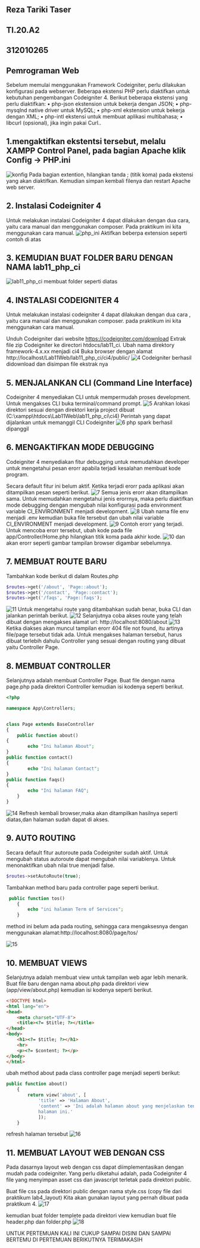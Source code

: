 ## Reza Tariki Taser
## TI.20.A2
## 312010265
## Pemrograman Web

Sebelum memulai menggunakan Framework Codeigniter, perlu dilakukan konfigurasi
pada webserver. Beberapa ekstensi PHP perlu diaktifkan untuk kebutuhan
pengembangan Codeigniter 4.
Berikut beberapa ekstensi yang perlu diaktifkan:
• php-json ekstension untuk bekerja dengan JSON;
• php-mysqlnd native driver untuk MySQL;
• php-xml ekstension untuk bekerja dengan XML;
• php-intl ekstensi untuk membuat aplikasi multibahasa;
• libcurl (opsional), jika ingin pakai Curl..

## 1.mengaktifkan ekstentsi tersebut, melalu XAMPP Control Panel, pada bagian Apache klik Config -> PHP.ini

![konfig](img/Konfig.png)
Pada bagian extention, hilangkan tanda ; (titik koma) pada ekstensi yang akan
diaktifkan. Kemudian simpan kembali filenya dan restart Apache web server.

## 2. Instalasi Codeigniter 4
Untuk melakukan instalasi Codeigniter 4 dapat dilakukan dengan dua cara, yaitu cara
manual dan menggunakan composer. Pada praktikum ini kita menggunakan cara
manual.
![php_ini](img/php_ini.png)
Aktifkan beberpa extension seperti contoh di atas

## 3. KEMUDIAN BUAT FOLDER BARU DENGAN NAMA lab11_php_ci
![lab11_php_ci](img/lab11_php_ci.png.png)
membuat folder seperti diatas 

## 4. INSTALASI CODEIGNITER 4
Untuk melakukan instalasi codeigniter 4 dapat dilakukan dengan dua cara , yaitu cara manual dan menggunakan composer. pada praktikum ini kita menggunakan cara manual.

Unduh Codeigniter dari website https://codeigniter.com/download
Extrak file zip Codeigniter ke directori htdocs/lab11_ci.
Ubah nama direktory framework-4.x.xx menjadi ci4
Buka browser dengan alamat http://localhost/Lab11Web/lab11_php_ci/ci4/public/
![4](img/4.png)
Codeigniter berhasil didownload dan disimpan file ekstrak nya

## 5. MENJALANKAN CLI (Command Line Interface)
Codeigniter 4 menyediakan CLI untuk mempermudah proses development. Untuk mengakses CLI buka terminal/command prompt.
![5](img/5.png)
Arahkan lokasi direktori sesuai dengan direktori kerja project dibuat (C:\xampp\htdocs\Lab11Web\lab11_php_ci\ci4)
Perintah yang dapat dijalankan untuk memanggil CLI Codeigniter
![6](img/6.png)
php spark berhasil dipanggil

## 6. MENGAKTIFKAN MODE DEBUGGING
Codeigniter 4 menyediakan fitur debugging untuk memudahkan developer untuk mengetahui pesan erorr apabila terjadi kesalahan membuat kode program.

Secara default fitur ini belum aktif. Ketika terjadi erorr pada aplikasi akan ditampilkan pesan seperti berikut.
![7](img/7.png)
Semua jenis erorr akan ditampilkan sama. Untuk memudahkan mengetahui jenis erorrnya, maka perlu diaktifkan mode debugging dengan mengubah nilai konfigurasi pada environment variable CI_ENVIRONMENT menjadi development.
![8](img/8.png)
Ubah nama file env menjadi .env kemudian buka file tersebut dan ubah nilai variable CI_ENVIRONMENT menjadi development.
![9](img/9.png)
Contoh erorr yang terjadi. Untuk mencoba erorr tersebut, ubah kode pada file app/Controller/Home.php hilangkan titik koma pada akhir kode.
![10](img/10.png)
dan akan erorr seperti gambar tampilan browser digambar sebelumnya.

## 7. MEMBUAT ROUTE BARU
Tambahkan kode berikut di dalam Routes.php
``` php
$routes->get('/about', 'Page::about');
$routes->get('/contact', 'Page::contact');
$routes->get('/faqs', 'Page::faqs');
```
![11](img/11.png)
Untuk mengetahui route yang ditambahkan sudah benar, buka CLI dan jalankan perintah berikut.
![12](img/12.png)
Selanjutnya coba akses route yang telah dibuat dengan mengakses alamat url: http://localhost:8080/about
![13](img/13.png)
Ketika diakses akan muncul tampilan erorr 404 file not found, itu artinya file/page tersebut tidak ada. Untuk mengakses halaman tersebut, harus dibuat terlebih dahulu Controller yang sesuai dengan routing yang dibuat yaitu Controller Page.

## 8. MEMBUAT CONTROLLER
Selanjutnya adalah membuat Controller Page. Buat file dengan nama page.php pada direktori Controller kemudian isi kodenya seperti berikut.
```php
<?php

namespace App\Controllers;


class Page extends BaseController
{
    public function about()
{
        echo "Ini halaman About";
}
public function contact()
{
        echo "Ini halaman Contact";
}
public function faqs()
{
        echo "Ini halaman FAQ";
    }
}
```
![14](img/14.png)
Refresh kembali browser,maka akan ditampilkan hasilnya seperti diatas,dan halaman sudah dapat di akses.

## 9. AUTO ROUTING
Secara default fitur autoroute pada Codeigniter sudah aktif. Untuk mengubah status autoroute dapat mengubah nilai variablenya. Untuk menonaktifkan ubah nilai true menjadi false.

```php
$routes->setAutoRoute(true);
```
Tambahkan method baru pada controller page seperti berikut.

```php
 public function tos()
    {
        echo "ini halaman Term of Services";
    }
```

method ini belum ada pada routing, sehingga cara mengaksesnya dengan menggunakan
alamat:http://localhost:8080/page/tos/

![15](img/15.png)

## 10. MEMBUAT VIEWS
Selanjutnya adalah membuat view untuk tampilan web agar lebih menarik. Buat file baru dengan nama about.php pada direktori view (app/view/about.php) kemudian isi kodenya seperti berikut.
```html
<!DOCTYPE html>
<html lang="en">
<head>
    <meta charset="UTF-8">
    <title><?= $title; ?></title>
</head>
<body>
    <h1><?= $title; ?></h1>
    <hr>
    <p><?= $content; ?></p>
</body>
</html>
```
ubah method about pada class controller page menjadi seperti berikut:
```php
public function about()
    {
        return view('about', [
            'title' => 'Halaman About',
            'content' => 'Ini adalah halaman about yang menjelaskan tentang isi
            halaman ini.'
            ]);
    }
```
refresh halaman tersebut
![16](img/16.png)

## 11. MEMBUAT LAYOUT WEB DENGAN CSS
Pada dasarnya layout web dengan css dapat diimplementasikan dengan mudah pada codeigniter. Yang perlu diketahui adalah, pada Codeigniter 4 file yang menyimpan asset css dan javascript terletak pada direktori public.

Buat file css pada direktori public dengan nama style.css (copy file dari praktikum lab4_layout) Kita akan gunakan layout yang pernah dibuat pada praktikum 4.
![17](img/17.png)

kemudian buat folder templete pada direktori view kemudian buat file header.php dan folder.php
![18](img/18.png)

UNTUK PERTEMUAN KALI INI CUKUP SAMPAI DISINI DAN SAMPAI BERTEMU DI PERTEMUAN BERIKUTNYA
TERIMAKASIH